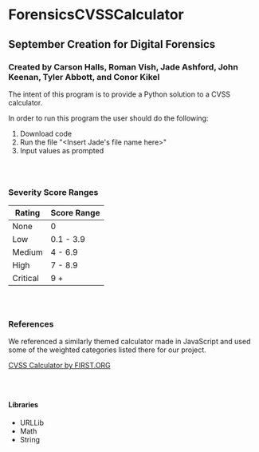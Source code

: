 # ForensicsCVSSCalculator

## September Creation for Digital Forensics

### Created by Carson Halls, Roman Vish, Jade Ashford, John Keenan, Tyler Abbott, and Conor Kikel

The intent of this program is to provide a Python solution to a CVSS calculator.

In order to run this program the user should do the following:

1. Download code
2. Run the file "<Insert Jade's file name here>"
3. Input values as prompted

` `  
` `  

### Severity Score Ranges

| Rating | Score Range |
| ----------- | ----------- |
| None | 0 |
| Low | 0.1 - 3.9 |
| Medium | 4 - 6.9 |
| High | 7 - 8.9 |
| Critical | 9 + |

` `  
` `  

### References

We referenced a similarly themed calculator made in JavaScript and used some of the weighted categories listed there for our project.

[CVSS Calculator by FIRST.ORG](https://github.com/cvssjs/cvssjs.github.io/tree/master/3.0)

` `  
` `  

#### Libraries

- URLLib
- Math
- String